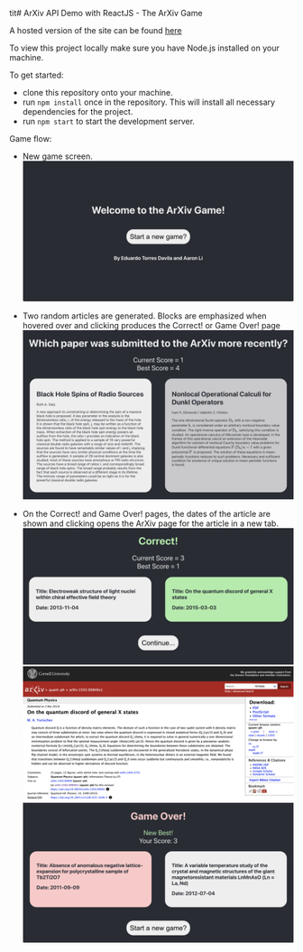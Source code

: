 tit# ArXiv API Demo with ReactJS - The ArXiv Game

A hosted version of the site can be found [here](https://tranquil-starship-92a3ed.netlify.app/)

To view this project locally make sure you have Node.js installed on your machine.

To get started: 
- clone this repository onto your machine.
- run `npm install` once in the repository. This will install all necessary dependencies for the project.
- run `npm start` to start the development server.

Game flow:
- New game screen.![New game screen](screenshots/title.png)

- Two random articles are generated. Blocks are emphasized when hovered over and clicking produces the Correct! or Game Over! page ![Game screen](screenshots/gamepage.png)

 - On the Correct! and Game Over! pages, the dates of the article are shown and clicking opens the ArXiv page for the article in a new tab. ![Transition](screenshots/correct.png) ![ArXiv](screenshots/arxiv.png) ![Game over](screenshots/gameover.png)